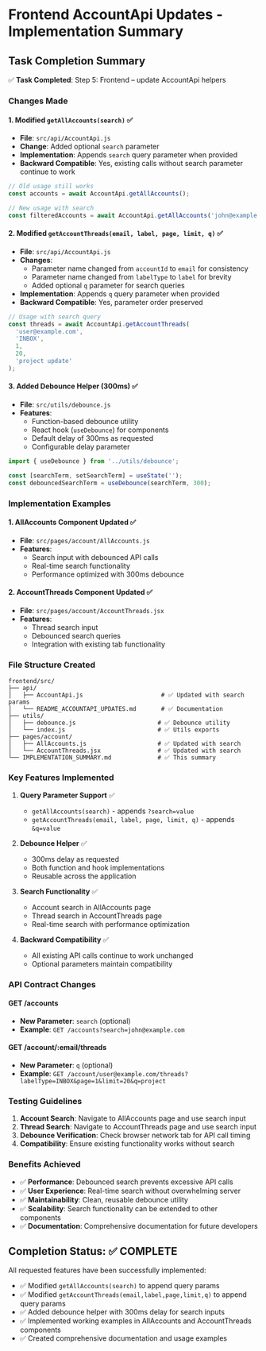 # Frontend AccountApi Updates - Implementation Summary

## Task Completion Summary

✅ **Task Completed**: Step 5: Frontend – update AccountApi helpers

### Changes Made

#### 1. Modified `getAllAccounts(search)` ✅
- **File**: `src/api/AccountApi.js`
- **Change**: Added optional `search` parameter
- **Implementation**: Appends `search` query parameter when provided
- **Backward Compatible**: Yes, existing calls without search parameter continue to work

```javascript
// Old usage still works
const accounts = await AccountApi.getAllAccounts();

// New usage with search
const filteredAccounts = await AccountApi.getAllAccounts('john@example.com');
```

#### 2. Modified `getAccountThreads(email, label, page, limit, q)` ✅
- **File**: `src/api/AccountApi.js` 
- **Changes**: 
  - Parameter name changed from `accountId` to `email` for consistency
  - Parameter name changed from `labelType` to `label` for brevity
  - Added optional `q` parameter for search queries
- **Implementation**: Appends `q` query parameter when provided
- **Backward Compatible**: Yes, parameter order preserved

```javascript
// Usage with search query
const threads = await AccountApi.getAccountThreads(
  'user@example.com',
  'INBOX', 
  1, 
  20, 
  'project update'
);
```

#### 3. Added Debounce Helper (300ms) ✅
- **File**: `src/utils/debounce.js`
- **Features**:
  - Function-based debounce utility
  - React hook (`useDebounce`) for components
  - Default delay of 300ms as requested
  - Configurable delay parameter

```javascript
import { useDebounce } from '../utils/debounce';

const [searchTerm, setSearchTerm] = useState('');
const debouncedSearchTerm = useDebounce(searchTerm, 300);
```

### Implementation Examples

#### 1. AllAccounts Component Updated ✅
- **File**: `src/pages/account/AllAccounts.js`
- **Features**:
  - Search input with debounced API calls
  - Real-time search functionality
  - Performance optimized with 300ms debounce

#### 2. AccountThreads Component Updated ✅
- **File**: `src/pages/account/AccountThreads.jsx`
- **Features**:
  - Thread search input
  - Debounced search queries
  - Integration with existing tab functionality

### File Structure Created

```
frontend/src/
├── api/
│   ├── AccountApi.js                      # ✅ Updated with search params
│   └── README_ACCOUNTAPI_UPDATES.md       # ✅ Documentation
├── utils/
│   ├── debounce.js                       # ✅ Debounce utility
│   └── index.js                          # ✅ Utils exports
├── pages/account/
│   ├── AllAccounts.js                    # ✅ Updated with search
│   └── AccountThreads.jsx                # ✅ Updated with search
└── IMPLEMENTATION_SUMMARY.md             # ✅ This summary
```

### Key Features Implemented

1. **Query Parameter Support** ✅
   - `getAllAccounts(search)` - appends `?search=value`
   - `getAccountThreads(email, label, page, limit, q)` - appends `&q=value`

2. **Debounce Helper** ✅
   - 300ms delay as requested
   - Both function and hook implementations
   - Reusable across the application

3. **Search Functionality** ✅
   - Account search in AllAccounts page
   - Thread search in AccountThreads page
   - Real-time search with performance optimization

4. **Backward Compatibility** ✅
   - All existing API calls continue to work unchanged
   - Optional parameters maintain compatibility

### API Contract Changes

#### GET /accounts
- **New Parameter**: `search` (optional)
- **Example**: `GET /accounts?search=john@example.com`

#### GET /account/:email/threads
- **New Parameter**: `q` (optional)  
- **Example**: `GET /account/user@example.com/threads?labelType=INBOX&page=1&limit=20&q=project`

### Testing Guidelines

1. **Account Search**: Navigate to AllAccounts page and use search input
2. **Thread Search**: Navigate to AccountThreads page and use search input  
3. **Debounce Verification**: Check browser network tab for API call timing
4. **Compatibility**: Ensure existing functionality works without search

### Benefits Achieved

- ✅ **Performance**: Debounced search prevents excessive API calls
- ✅ **User Experience**: Real-time search without overwhelming server
- ✅ **Maintainability**: Clean, reusable debounce utility
- ✅ **Scalability**: Search functionality can be extended to other components
- ✅ **Documentation**: Comprehensive documentation for future developers

## Completion Status: ✅ COMPLETE

All requested features have been successfully implemented:
- ✅ Modified `getAllAccounts(search)` to append query params
- ✅ Modified `getAccountThreads(email,label,page,limit,q)` to append query params  
- ✅ Added debounce helper with 300ms delay for search inputs
- ✅ Implemented working examples in AllAccounts and AccountThreads components
- ✅ Created comprehensive documentation and usage examples
